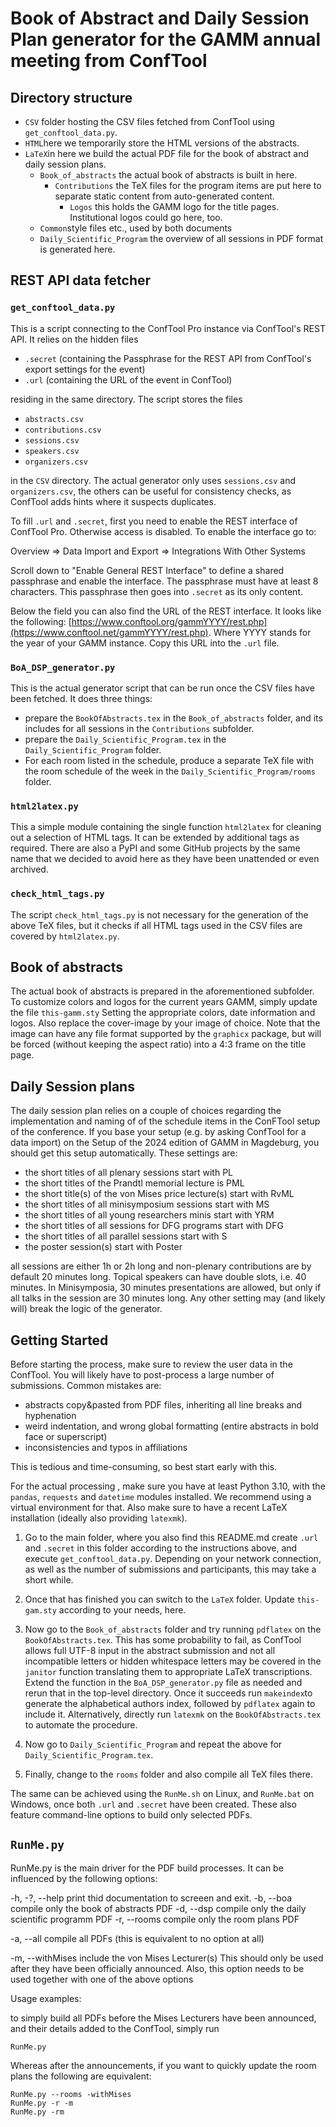 # Book of Abstract and Daily Session Plan generator for the GAMM annual meeting from ConfTool

## Directory structure

+ `CSV` folder hosting the CSV files fetched from ConfTool using
  `get_conftool_data.py`.
+ `HTML`here we temporarily store the HTML versions of the abstracts.
+ `LaTeX`in here we build the actual PDF file for the book of abstract and
  daily session plans.
   + `Book_of_abstracts` the actual book of abstracts is built in here.
      + `Contributions` the TeX files for the program items are put
        here to separate static content from auto-generated content.
         + `Logos` this holds the GAMM logo for the title
           pages. Institutional logos could go here, too.
   + `Common`style files etc., used by both documents
   + `Daily_Scientific_Program` the overview of all sessions in PDF format
     is generated here.

## REST API data fetcher

### `get_conftool_data.py`

This is a script connecting to the ConfTool Pro instance
via ConfTool's REST API.  It relies on the hidden files

+ `.secret`
  (containing the Passphrase for the REST API from
   ConfTool's export settings for the event)
+ `.url`
  (containing the URL of the event in ConfTool)

residing in the same directory. The script stores the files

+ `abstracts.csv`
+ `contributions.csv`
+ `sessions.csv`
+ `speakers.csv`
+ `organizers.csv`

in the `CSV` directory. The actual generator only uses `sessions.csv`
and `organizers.csv`, the others can be useful for consistency checks,
as ConfTool adds hints where it suspects duplicates.

To fill `.url` and `.secret`, first you need to enable the REST
interface of ConfTool Pro. Otherwise access is disabled. To enable
the interface go to:

Overview => Data Import and Export => Integrations With Other Systems

Scroll down to "Enable General REST Interface" to define a shared
passphrase and enable the interface. The passphrase must have at least
8 characters. This passphrase then goes into `.secret` as its only content.

Below the field you can also find the URL of the REST interface. It
looks like the following:
[https://www.conftool.org/gammYYYY/rest.php](https://www.conftool.net/gammYYYY/rest.php).
Where YYYY stands for the year of your GAMM instance. Copy this URL
into the `.url` file.

### `BoA_DSP_generator.py`

This is the actual generator script that can be run once the CSV files
have been fetched. It does three things:

+ prepare the `BookOfAbstracts.tex` in the `Book_of_abstracts` folder,
  and its includes for all sessions in the `Contributions` subfolder.
+ prepare the `Daily_Scientific_Program.tex` in the
  `Daily_Scientific_Program` folder.
+ For each room listed in the schedule, produce a separate TeX file
  with the room schedule of the week in the
  `Daily_Scientific_Program/rooms` folder.

### `html2latex.py`

This a simple module containing the single function `html2latex` for cleaning
out a selection of HTML tags. It can be extended by additional tags as
required. There are also a PyPI and some GitHub projects by the same
name that we decided to avoid here as they have been unattended or
even archived.

### `check_html_tags.py`

The script `check_html_tags.py` is not necessary for the generation of
the above TeX files, but it checks if all HTML tags used in the CSV
files are covered by `html2latex.py`.

## Book of abstracts

The actual book of abstracts is prepared in the aforementioned
subfolder. To customize colors and logos for the current years GAMM,
simply update the file `this-gamm.sty` Setting the appropriate colors,
date information and logos. Also replace the cover-image by your image
of choice. Note that the image can have any file format supported by
the `graphicx` package, but will be forced (without keeping the aspect
ratio) into a 4:3 frame on the title page.

## Daily Session plans

The daily session plan relies on a couple of choices regarding the
implementation and naming of of the schedule items in the ConFTool
setup of the conference. If you base your setup (e.g. by asking
ConfTool for a data import) on the Setup of the
2024  edition of GAMM in Magdeburg, you should get this setup
automatically. These settings are:

+ the short titles of all plenary sessions start with PL
+ the short titles of the Prandtl memorial lecture is PML
+ the short title(s) of the von Mises price lecture(s) start with RvML
+ the short titles of all minisymposium  sessions start with MS
+ the short titles of all young researchers minis start with YRM
+ the short titles of all sessions for DFG programs start with DFG
+ the short titles of all parallel sessions start with S
+ the poster session(s) start with Poster

all sessions are either 1h or 2h long and non-plenary contributions
are by default 20 minutes long. Topical speakers can have double
slots, i.e. 40 minutes. In Minisymposia, 30 minutes presentations are
allowed, but only if all talks in the session are 30 minutes long.
Any other setting may (and likely will) break the logic of the
 generator.

## Getting Started

Before starting the process, make sure to review the user data in the
ConfTool. You will likely have to post-process a large number of
submissions. Common mistakes are:

+ abstracts copy&pasted from PDF files, inheriting all line breaks and
  hyphenation
+ weird indentation, and wrong global formatting (entire abstracts in
  bold face or superscript)
+ inconsistencies and typos in affiliations

This is tedious and time-consuming, so best start early with this.

For the actual processing , make sure you have at least Python 3.10,
with the `pandas`, `requests` and `datetime` modules installed. We
recommend using a virtual environment for that. Also make sure to
have a recent LaTeX installation (ideally also providing `latexmk`).

1. Go to the main folder, where you also find this README.md create
   `.url` and `.secret` in this folder according to the instructions
   above, and execute `get_conftool_data.py`. Depending on your
   network connection, as well as the number of submissions and
   participants, this may take a short while.

2. Once that has finished you can switch to the `LaTeX` folder. Update
  `this-gam.sty` according to your needs, here.

3. Now go to the `Book_of_abstracts` folder and try running `pdflatex`
  on the `BookOfAbstracts.tex`. This has some probability to fail, as
  ConfTool  allows  full UTF-8 input in the abstract submission and
  not all incompatible letters or hidden whitespace letters may be
  covered in the `janitor` function translating them to appropriate
  LaTeX transcriptions. Extend the function in the
  `BoA_DSP_generator.py` file as needed and rerun that in the top-level
  directory. Once it succeeds run `makeindex`to generate the
  alphabetical authors index, followed by `pdflatex` again to include
  it. Alternatively, directly run `latexmk` on the
  `BookOfAbstracts.tex` to automate the procedure.

4. Now go to `Daily_Scientific_Program` and repeat the above for
   `Daily_Scientific_Program.tex`.

5. Finally, change to the `rooms` folder and also compile all TeX
   files there.

The same can be achieved using the `RunMe.sh` on Linux, and `RunMe.bat`
on Windows, once both `.url` and `.secret` have been created.
These also feature command-line options to build only selected PDFs.

## `RunMe.py`

RunMe.py is the main driver for the PDF build processes. 
It can be influenced by the following options:

-h, -?, --help  print thid documentation to screeen and exit.
-b, --boa       compile only the book of abstracts PDF
-d, --dsp       compile only the daily scientific programm PDF
-r, --rooms     compile only the room plans PDF

-a, --all       compile all PDFs (this is equivalent to no option at all)

-m, --withMises include the von Mises Lecturer(s)
                This should only be used after they have been officially 
                announced. Also, this option needs to be used together
                with one of the above options

Usage examples:

to simply build all PDFs before the Mises Lecturers have been announced, 
and their details added to the ConfTool, simply run
 
    RunMe.py

Whereas after the announcements, if you want to quickly update the room 
plans the following are equivalent:

    RunMe.py --rooms -withMises
    RunMe.py -r -m
    RunMe.py -rm